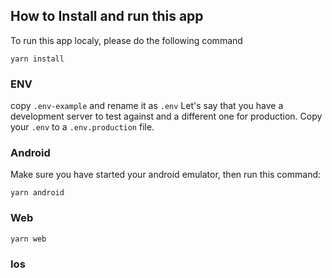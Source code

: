 ## How to Install and run this app

To run this app localy, please do the following command

```
yarn install
```

### ENV

copy `.env-example` and rename it as `.env`
Let's say that you have a development server to test against and a different one for production.
Copy your `.env` to a `.env.production` file.

### Android

Make sure you have started your android emulator, then run this command:


```
yarn android
```

### Web


```
yarn web
```

### Ios
